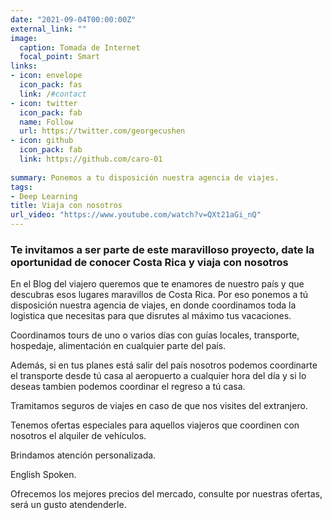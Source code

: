 ```yaml
---
date: "2021-09-04T00:00:00Z"
external_link: ""
image:
  caption: Tomada de Internet
  focal_point: Smart
links:
- icon: envelope
  icon_pack: fas
  link: /#contact
- icon: twitter
  icon_pack: fab
  name: Follow
  url: https://twitter.com/georgecushen
- icon: github
  icon_pack: fab
  link: https://github.com/caro-01
  
summary: Ponemos a tu disposición nuestra agencia de viajes.
tags:
- Deep Learning
title: Viaja con nosotros
url_video: "https://www.youtube.com/watch?v=QXt21aGi_nQ"
---
```


### **Te invitamos a ser parte de este maravilloso proyecto, date la oportunidad de conocer Costa Rica y viaja con nosotros**

En el Blog del viajero queremos que te enamores de nuestro país y que descubras esos lugares maravillos de Costa Rica. Por eso ponemos a tú disposición nuestra agencia de viajes, en donde coordinamos toda la logistica que necesitas para que disrutes al máximo tus vacaciones.

Coordinamos tours de uno o varios días con guías locales, transporte, hospedaje, alimentación en cualquier parte del país. 

Además, si en tus planes está salir del país nosotros podemos coordinarte el transporte desde tú casa al aeropuerto a cualquier hora del día y si lo deseas tambien podemos coordinar el regreso a tú casa.

Tramitamos seguros de viajes en caso de que nos visites del extranjero.

Tenemos ofertas especiales para aquellos viajeros que coordinen con nosotros el alquiler de vehículos.

Brindamos atención personalizada.

English Spoken.

Ofrecemos los mejores  precios del mercado, consulte por nuestras ofertas, será un gusto atendenderle.

